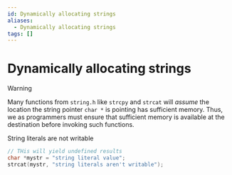 ```yaml
---
id: Dynamically allocating strings
aliases:
  - Dynamically allocating strings
tags: []
---
```


# Dynamically allocating strings

> [!WARNING]
> Many functions from `string.h` like `strcpy` and `strcat` will _assume_ the location the string pointer `char *` is pointing has sufficient memory. Thus, we as programmers must ensure that sufficient memory is available at the destination before invoking such functions.

String literals are not writable

```c
// THis will yield undefined results
char *mystr = "string literal value";
strcat(mystr, "string literals aren't writable");
```

